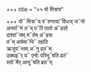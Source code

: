 +++
title = "०५ यो मित्राय"

+++
यो᳓ मित्रा᳓य व᳓रुणाया᳓विधज् ज᳓नो  
अनर्वा᳓णं त᳓म् प᳓रि पातो अं᳓हसो  
दाश्वां᳓सम् म᳓र्तम् अं᳓हसः  
त᳓म् अर्यमा᳓भि᳓ रक्षति  
ऋजूय᳓न्तम् अ᳓नु व्रत᳓म्  
उक्थइ᳓र् य᳓ एनोः परिभू᳓षति व्रतं᳓  
स्तो᳓मैर् आभू᳓षति व्रत᳓म्